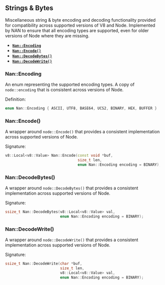 
















































<extoc></extoc>

## Strings & Bytes

Miscellaneous string & byte encoding and decoding functionality provided for compatibility across supported versions of V8 and Node. Implemented by NAN to ensure that all encoding types are supported, even for older versions of Node where they are missing.

 - <a href="#api_nan_encoding"><b><code>Nan::Encoding</code></b></a>
 - <a href="#api_nan_encode"><b><code>Nan::Encode()</code></b></a>
 - <a href="#api_nan_decode_bytes"><b><code>Nan::DecodeBytes()</code></b></a>
 - <a href="#api_nan_decode_write"><b><code>Nan::DecodeWrite()</code></b></a>


<a name="api_nan_encoding"></a>
### Nan::Encoding

An enum representing the supported encoding types. A copy of `node::encoding` that is consistent across versions of Node.

Definition:

```c++
enum Nan::Encoding { ASCII, UTF8, BASE64, UCS2, BINARY, HEX, BUFFER }
```


<a name="api_nan_encode"></a>
### Nan::Encode()

A wrapper around `node::Encode()` that provides a consistent implementation across supported versions of Node.

Signature:

```c++
v8::Local<v8::Value> Nan::Encode(const void *buf,
                                 size_t len,
                                 enum Nan::Encoding encoding = BINARY);
```


<a name="api_nan_decode_bytes"></a>
### Nan::DecodeBytes()

A wrapper around `node::DecodeBytes()` that provides a consistent implementation across supported versions of Node.

Signature:

```c++
ssize_t Nan::DecodeBytes(v8::Local<v8::Value> val,
                         enum Nan::Encoding encoding = BINARY);
```


<a name="api_nan_decode_write"></a>
### Nan::DecodeWrite()

A wrapper around `node::DecodeWrite()` that provides a consistent implementation across supported versions of Node.

Signature:

```c++
ssize_t Nan::DecodeWrite(char *buf,
                         size_t len,
                         v8::Local<v8::Value> val,
                         enum Nan::Encoding encoding = BINARY);
```
